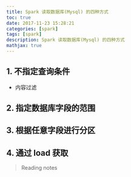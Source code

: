 ```yaml
---
title: Spark 读取数据库(Mysql) 的四种方式
toc: true
date: 2017-11-23 15:28:21
categories: [spark]
tags: [spark]
description: Spark 读取数据库(Mysql) 的四种方式
mathjax: true
---
```


<script type="text/x-mathjax-config">
  MathJax.Hub.Config({
    extensions: ["tex2jax.js"],
    jax: ["input/TeX"],
    tex2jax: {
      inlineMath: [ ['$','$'], ['\\(','\\)'] ],
      displayMath: [ ['$$','$$']],
      processEscapes: true
    }
  });
</script>
<script type="text/javascript" src="https://cdn.mathjax.org/mathjax/latest/MathJax.js?config=TeX-AMS_HTML,http://myserver.com/MathJax/config/local/local.js">
</script>



## 1. 不指定查询条件

- 内容过滤

## 2. 指定数据库字段的范围

## 3. 根据任意字段进行分区

## 4. 通过 load 获取


> Reading notes